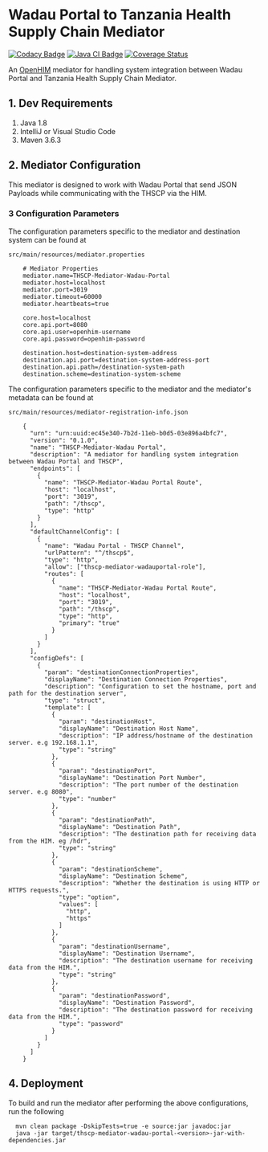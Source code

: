 # Wadau Portal to Tanzania Health Supply Chain Mediator


[![Codacy Badge](https://api.codacy.com/project/badge/Grade/14efc843b9f443248a3eb9a3ed98caa6)](https://app.codacy.com/gh/SoftmedTanzania/thscp-mediator-wadau-portal?utm_source=github.com&utm_medium=referral&utm_content=SoftmedTanzania/thscp-mediator-wadau-portal&utm_campaign=Badge_Grade_Settings)
[![Java CI Badge](https://github.com/SoftmedTanzania/thscp-mediator-wadau-portal/workflows/Java%20CI%20with%20Maven/badge.svg)](https://github.com/SoftmedTanzania/thscp-mediator-wadau-portal/actions?query=workflow%3A%22Java+CI+with+Maven%22)
[![Coverage Status](https://coveralls.io/repos/github/SoftmedTanzania/thscp-mediator-wadau-portal/badge.svg?branch=development)](https://coveralls.io/github/SoftmedTanzania/thscp-mediator-wadau-portal?branch=development)

An [OpenHIM](http://openhim.org/) mediator for handling system integration between Wadau Portal and Tanzania Health Supply Chain Mediator.

## 1. Dev Requirements

1. Java 1.8
2. IntelliJ or Visual Studio Code
3. Maven 3.6.3

## 2. Mediator Configuration

This mediator is designed to work with Wadau Portal that send JSON Payloads while communicating with the THSCP via the HIM.

### 3 Configuration Parameters

The configuration parameters specific to the mediator and destination system can be found at

`src/main/resources/mediator.properties`

```
    # Mediator Properties
    mediator.name=THSCP-Mediator-Wadau-Portal
    mediator.host=localhost
    mediator.port=3019
    mediator.timeout=60000
    mediator.heartbeats=true
    
    core.host=localhost
    core.api.port=8080
    core.api.user=openhim-username
    core.api.password=openhim-password
    
    destination.host=destination-system-address
    destination.api.port=destination-system-address-port
    destination.api.path=/destination-system-path
    destination.scheme=destination-system-scheme
```

The configuration parameters specific to the mediator and the mediator's metadata can be found at

`src/main/resources/mediator-registration-info.json`

```
    {
      "urn": "urn:uuid:ec45e340-7b2d-11eb-b0d5-03e896a4bfc7",
      "version": "0.1.0",
      "name": "THSCP-Mediator-Wadau Portal",
      "description": "A mediator for handling system integration between Wadau Portal and THSCP",
      "endpoints": [
        {
          "name": "THSCP-Mediator-Wadau Portal Route",
          "host": "localhost",
          "port": "3019",
          "path": "/thscp",
          "type": "http"
        }
      ],
      "defaultChannelConfig": [
        {
          "name": "Wadau Portal - THSCP Channel",
          "urlPattern": "^/thscp$",
          "type": "http",
          "allow": ["thscp-mediator-wadauportal-role"],
          "routes": [
            {
              "name": "THSCP-Mediator-Wadau Portal Route",
              "host": "localhost",
              "port": "3019",
              "path": "/thscp",
              "type": "http",
              "primary": "true"
            }
          ]
        }
      ],
      "configDefs": [
        {
          "param": "destinationConnectionProperties",
          "displayName": "Destination Connection Properties",
          "description": "Configuration to set the hostname, port and path for the destination server",
          "type": "struct",
          "template": [
            {
              "param": "destinationHost",
              "displayName": "Destination Host Name",
              "description": "IP address/hostname of the destination server. e.g 192.168.1.1",
              "type": "string"
            },
            {
              "param": "destinationPort",
              "displayName": "Destination Port Number",
              "description": "The port number of the destination server. e.g 8080",
              "type": "number"
            },
            {
              "param": "destinationPath",
              "displayName": "Destination Path",
              "description": "The destination path for receiving data from the HIM. eg /hdr",
              "type": "string"
            },
            {
              "param": "destinationScheme",
              "displayName": "Destination Scheme",
              "description": "Whether the destination is using HTTP or HTTPS requests.",
              "type": "option",
              "values": [
                "http",
                "https"
              ]
            },
            {
              "param": "destinationUsername",
              "displayName": "Destination Username",
              "description": "The destination username for receiving data from the HIM.",
              "type": "string"
            },
            {
              "param": "destinationPassword",
              "displayName": "Destination Password",
              "description": "The destination password for receiving data from the HIM.",
              "type": "password"
            }
          ]
        }
      ]
    }
```

## 4. Deployment

To build and run the mediator after performing the above configurations, run the following

```
  mvn clean package -DskipTests=true -e source:jar javadoc:jar
  java -jar target/thscp-mediator-wadau-portal-<version>-jar-with-dependencies.jar
```
